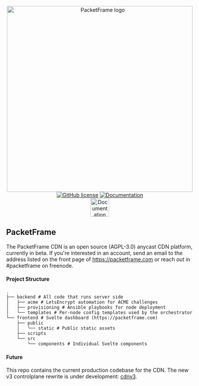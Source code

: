 <p align="center">
  <img width="500px" src="https://packetframe.com/static/img/logo.png" alt="PacketFrame logo"/>
  <br>
  <a href="https://github.com/packetframe/cdn/blob/main/LICENSE"><img alt="GitHub license" src="https://img.shields.io/github/license/packetframe/cdn?style=for-the-badge"></a>
  <a href="https://packetframe.com"><img alt="Documentation" src="https://img.shields.io/badge/docs-packetframe.com-blue?style=for-the-badge"></a>
  <br>
  <a href="https://saucelabs.com"><img height="50px" alt="Documentation" src="https://opensource.saucelabs.com/images/opensauce/powered-by-saucelabs-badge-white.png?sanitize=true"></a>
</p>

## PacketFrame

The PacketFrame CDN is an open source (AGPL-3.0) anycast CDN platform, currently in beta. If you're interested in an account, send an email to the address listed on the front page of https://packetframe.com or reach out in #packetframe on freenode. 

#### Project Structure

```
.
├── backend # All code that runs server side
│   ├── acme # LetsEncrypt automation for ACME challenges
│   ├── provisioning # Ansible playbooks for node deployment
│   └── templates # Per-node config templates used by the orchestrator
└── frontend # Svelte dashboard (https://packetframe.com)
    ├── public
    │   └── static # Public static assets
    ├── scripts
    └── src
        └── components # Individual Svelte components
```

#### Future
This repo contains the current production codebase for the CDN. The new v3 controlplane rewrite is under development: [cdnv3](https://github.com/natesales/cdnv3/).
